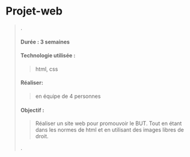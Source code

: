 # Projet-web
>.
>
> #### Durée : 3 semaines
>#### Technologie utilisée : 
>>html, css 
>#### Réaliser:  
>>en équipe de 4 personnes
>#### Objectif : 
>>Réaliser un site web pour promouvoir le BUT. Tout en étant dans les normes de html et en utilisant des images libres de droit.
>  
>.  
